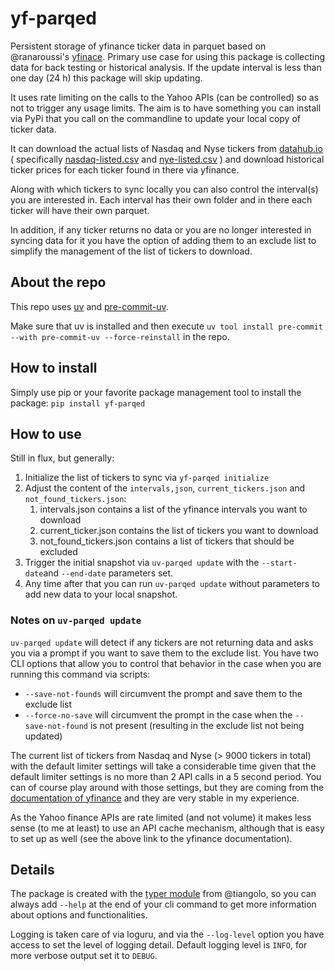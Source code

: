 # yf-parqed

Persistent storage of yfinance ticker data in parquet based on @ranaroussi's [yfinace](https://ranaroussi.github.io/yfinance/index.html). Primary use case for using this package is collecting data for back testing or historical analysis. If the update interval is less than one day (24 h) this package will skip updating.

It uses rate limiting on the calls to the Yahoo APIs (can be controlled) so as not to trigger any
usage limits. The aim is to have something you can install via PyPi that you call on the commandline to update your local copy of ticker data.

It can download the actual lists of Nasdaq and Nyse tickers from [datahub.io](https://datahub.io/) ( specifically  [nasdaq-listed.csv](https://datahub.io/core/nasdaq-listings/_r/-/data/nasdaq-listed.csv) and [nye-listed.csv](https://datahub.io/core/nyse-other-listings/_r/-/data/nyse-listed.csv) ) and download historical ticker prices for each ticker found in there via yfinance.

Along with which tickers to sync locally you can also control the interval(s) you are interested in.
Each interval has their own folder and in there each ticker will have their own parquet.

In addition, if any ticker returns no data or you are no longer interested in syncing data for it you have the option of adding them to an exclude list to simplify the management of the list of tickers to download.

## About the repo

This repo uses [uv](https://docs.astral.sh/uv/) and [pre-commit-uv](https://pypi.org/project/pre-commit-uv/).  

Make sure that uv is installed and then execute `uv tool install pre-commit --with pre-commit-uv --force-reinstall` in the repo.

## How to install

Simply use pip or your favorite package management tool to install the package: `pip install yf-parqed`

## How to use

Still in flux, but generally:

1. Initialize the list of tickers to sync via `yf-parqed initialize`
2. Adjust the content of the `intervals,json`, `current_tickers.json` and `not_found_tickers.json`:
   1. intervals.json contains a list of the yfinance intervals you want to download
   2. current_ticker.json contains the list of tickers you want to download
   3. not_found_tickers.json contains a list of tickers that should be excluded
3. Trigger the initial snapshot via `uv-parqed update` with the `--start-date`and `--end-date` parameters set.
4. Any time after that you can run `uv-parqed update` without parameters to add new data to your local snapshot.

### Notes on `uv-parqed update`

 `uv-parqed update`  will detect if any tickers are not returning data and asks you via a prompt if you want to save them to the exclude list. You have two CLI options that allow you to control that behavior in the case when you are running this command via scripts:

- `--save-not-founds` will circumvent the prompt and save them to the exclude list
- `--force-no-save` will circumvent the prompt in the case when the `--save-not-found` is not present (resulting in the exclude list not being updated)

The current list of tickers from Nasdaq and Nyse  (> 9000 tickers in total) with the default limiter settings will take a considerable time given that the default limiter settings is no more than 2 API calls in a 5 second period.  You can of course play around with those settings, but they are coming from the [documentation of yfinance](https://ranaroussi.github.io/yfinance/advanced/caching.html) and they are very stable in my experience.

As the Yahoo finance APIs are rate limited (and not volume) it makes less sense (to me at least) to use an API cache mechanism, although that is easy to set up as well (see the above link to the yfinance documentation).

## Details

The package is created with the [typer module](https://typer.tiangolo.com/) from @tiangolo,
so you can always add `--help` at the end of your cli command to get more information about options
and functionalities.

Logging is taken care of via loguru, and via the `--log-level` option you have access to set the level of logging detail.  Default logging level is `INFO`, for more verbose output set it to `DEBUG`.






